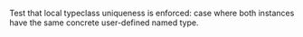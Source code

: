 Test that local typeclass uniqueness is enforced: case where both instances have the same concrete user-defined named type.
